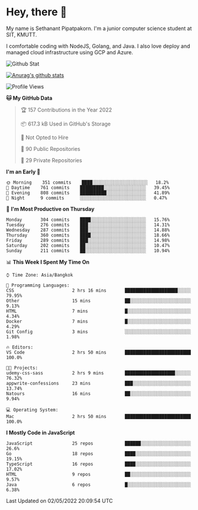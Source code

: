 # Hey, there 🙌
My name is Sethanant Pipatpakorn. I'm a junior computer science student at SIT, KMUTT.

I comfortable coding with NodeJS, Golang, and Java. I also love deploy and managed cloud infrastructure using GCP and Azure.

![Github Stat](https://github-profile-summary-cards.vercel.app/api/cards/profile-details?username=thetkpark&theme=dracula)

[![Anurag's github stats](https://github-readme-stats.vercel.app/api?username=thetkpark&count_private=true&show_icons=true&theme=tokyonight)](https://github.com/anuraghazra/github-readme-stats)

<!--START_SECTION:waka-->
![Profile Views](http://img.shields.io/badge/Profile%20Views-0-blue)

**🐱 My GitHub Data** 

> 🏆 157 Contributions in the Year 2022
 > 
> 📦 617.3 kB Used in GitHub's Storage 
 > 
> 🚫 Not Opted to Hire
 > 
> 📜 90 Public Repositories 
 > 
> 🔑 29 Private Repositories  
 > 
**I'm an Early 🐤** 

```text
🌞 Morning    351 commits    ████░░░░░░░░░░░░░░░░░░░░░   18.2% 
🌆 Daytime    761 commits    █████████░░░░░░░░░░░░░░░░   39.45% 
🌃 Evening    808 commits    ██████████░░░░░░░░░░░░░░░   41.89% 
🌙 Night      9 commits      ░░░░░░░░░░░░░░░░░░░░░░░░░   0.47%

```
📅 **I'm Most Productive on Thursday** 

```text
Monday       304 commits    ████░░░░░░░░░░░░░░░░░░░░░   15.76% 
Tuesday      276 commits    ███░░░░░░░░░░░░░░░░░░░░░░   14.31% 
Wednesday    287 commits    ███░░░░░░░░░░░░░░░░░░░░░░   14.88% 
Thursday     360 commits    ████░░░░░░░░░░░░░░░░░░░░░   18.66% 
Friday       289 commits    ███░░░░░░░░░░░░░░░░░░░░░░   14.98% 
Saturday     202 commits    ██░░░░░░░░░░░░░░░░░░░░░░░   10.47% 
Sunday       211 commits    ██░░░░░░░░░░░░░░░░░░░░░░░   10.94%

```


📊 **This Week I Spent My Time On** 

```text
⌚︎ Time Zone: Asia/Bangkok

💬 Programming Languages: 
CSS                      2 hrs 16 mins       ████████████████████░░░░░   79.95% 
Other                    15 mins             ██░░░░░░░░░░░░░░░░░░░░░░░   9.13% 
HTML                     7 mins              █░░░░░░░░░░░░░░░░░░░░░░░░   4.34% 
Docker                   7 mins              █░░░░░░░░░░░░░░░░░░░░░░░░   4.29% 
Git Config               3 mins              ░░░░░░░░░░░░░░░░░░░░░░░░░   1.98%

🔥 Editors: 
VS Code                  2 hrs 50 mins       █████████████████████████   100.0%

🐱‍💻 Projects: 
udemy-css-sass           2 hrs 9 mins        ███████████████████░░░░░░   76.32% 
appwrite-confessions     23 mins             ███░░░░░░░░░░░░░░░░░░░░░░   13.74% 
Natours                  16 mins             ██░░░░░░░░░░░░░░░░░░░░░░░   9.94%

💻 Operating System: 
Mac                      2 hrs 50 mins       █████████████████████████   100.0%

```

**I Mostly Code in JavaScript** 

```text
JavaScript               25 repos            ██████░░░░░░░░░░░░░░░░░░░   26.6% 
Go                       18 repos            ████░░░░░░░░░░░░░░░░░░░░░   19.15% 
TypeScript               16 repos            ████░░░░░░░░░░░░░░░░░░░░░   17.02% 
HTML                     9 repos             ██░░░░░░░░░░░░░░░░░░░░░░░   9.57% 
Java                     6 repos             █░░░░░░░░░░░░░░░░░░░░░░░░   6.38%

```



 Last Updated on 02/05/2022 20:09:54 UTC
<!--END_SECTION:waka-->
